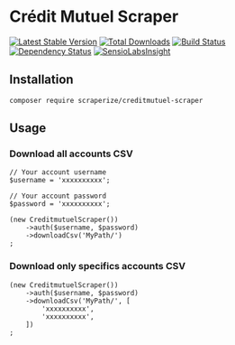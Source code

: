 # Crédit Mutuel Scraper

[![Latest Stable Version](https://poser.pugx.org/scraperize/creditmutuel-scraper/v/stable)](https://packagist.org/packages/scraperize/creditmutuel-scraper)
[![Total Downloads](https://poser.pugx.org/scraperize/creditmutuel-scraper/downloads)](https://packagist.org/packages/scraperize/creditmutuel-scraper)
[![Build Status](https://travis-ci.org/scraperize/creditmutuel-scraper.png?branch=master)](https://travis-ci.org/scraperize/creditmutuel-scraper)
[![Dependency Status](https://www.versioneye.com/user/projects/58621fd94296de004b499bec/badge.svg?style=flat)](https://www.versioneye.com/user/projects/58621fd94296de004b499bec)
[![SensioLabsInsight](https://insight.sensiolabs.com/projects/e8ea2a10-d876-454e-a3ae-0e6af2f2926d/mini.png)](https://insight.sensiolabs.com/projects/e8ea2a10-d876-454e-a3ae-0e6af2f2926d)

## Installation

    composer require scraperize/creditmutuel-scraper

## Usage

### Download all accounts CSV

    // Your account username
    $username = 'xxxxxxxxxx';
    
    // Your account password
    $password = 'xxxxxxxxxx';

    (new CreditmutuelScraper())
        ->auth($username, $password)
        ->downloadCsv('MyPath/')
    ;

### Download only specifics accounts CSV

    (new CreditmutuelScraper())
        ->auth($username, $password)
        ->downloadCsv('MyPath/', [
            'xxxxxxxxxx',
            'xxxxxxxxxx',
        ])
    ;
